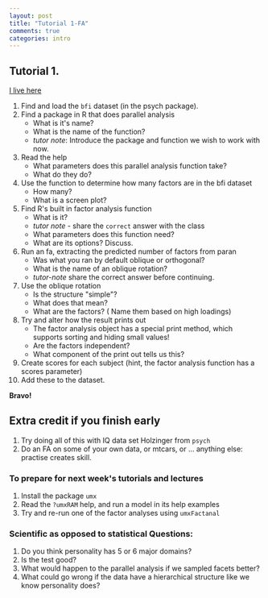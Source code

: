 ```yaml
---
layout: post
title: "Tutorial 1-FA"
comments: true
categories: intro
---
```


## Tutorial 1.
[I live here](http://tbates.github.io/Multivariate-Stats-Course)

1. Find and load the `bfi` dataset (in the psych package).
2. Find a package in R that does parallel analysis
	* What is it's name?
	* What is the name of the function?
	* *tutor note*: Introduce the package and function we wish to work with now.
3. Read the help
	* What parameters does this parallel analysis function take?
	* What do they do?
4. Use the function to determine how many factors are in the bfi dataset
	* How many?
	* What is a screen plot?
5. Find R's built in factor analysis function
	* What is it?
	* *tutor note* - share the `correct` answer with the class
	* What parameters does this function need?
	* What are its options? Discuss.
6. Run an fa, extracting the predicted number of factors from paran
	* Was what you ran by default oblique or orthogonal?
	* What is the name of an oblique rotation?
	* *tutor-note* share the correct answer before continuing.
7. Use the oblique rotation
	* Is the structure "simple"?
	* What does that mean?
	* What are the factors? ( Name them based on high loadings)
10. Try and alter how the result prints out
	* The factor analysis object has a special print method, which supports sorting and hiding small values!
	* Are the factors independent?
	* What component of the print out tells us this?
12. Create scores for each subject (hint, the factor analysis function has a scores parameter)
13. Add these to the dataset.

**Bravo!**

## Extra credit if you finish early
1. Try doing all of this with IQ data set Holzinger from `psych`
2. Do an FA on some of your own data, or mtcars, or ... anything else: practise creates skill.

### To prepare for next week's tutorials and lectures
1. Install the package `umx`
2. Read the `?umxRAM` help, and run a model in its help examples
3. Try and re-run one of the factor analyses using `umxFactanal`

### Scientific as opposed to statistical Questions:
1. Do you think personality has 5 or 6 major domains?
2. Is the test good?
3. What would happen to the parallel analysis if we sampled facets better?
4. What could go wrong if the data have a hierarchical structure like we know personality does?
